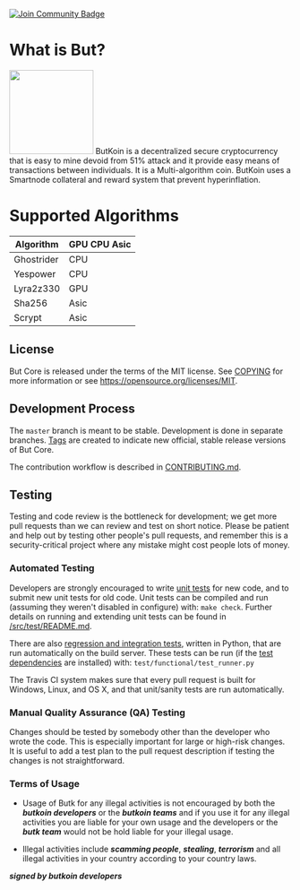 <a href="https://discord.gg/9x7gKH899g"><img src="https://img.shields.io/discord/833791711217844244.svg?style=flat&label=Join%20Community&color=7289DA" alt="Join Community Badge"/></a>

  
# What is But?
<img src="https://coinpaprika.com/coin/butk-butkoin/logo.png" width="150">
ButKoin is a decentralized secure cryptocurrency that is easy to mine devoid from 51% attack and it provide easy means of transactions between individuals. It is a Multi-algorithm coin. ButKoin uses a Smartnode collateral and reward system that prevent hyperinflation.

# Supported Algorithms



| Algorithm   | GPU CPU Asic|
| ----------- | ----------- |
| Ghostrider  | CPU         |
| Yespower    | CPU         |
| Lyra2z330   | GPU         |
| Sha256      | Asic        |
| Scrypt      | Asic        |

License
-------

But Core is released under the terms of the MIT license. See [COPYING](COPYING) for more
information or see https://opensource.org/licenses/MIT.

Development Process
-------------------

The `master` branch is meant to be stable. Development is done in separate branches.
[Tags](https://github.com/but/but/tags) are created to indicate new official,
stable release versions of But Core.

The contribution workflow is described in [CONTRIBUTING.md](CONTRIBUTING.md).



Testing
-------

Testing and code review is the bottleneck for development; we get more pull
requests than we can review and test on short notice. Please be patient and help out by testing
other people's pull requests, and remember this is a security-critical project where any mistake might cost people
lots of money.

### Automated Testing

Developers are strongly encouraged to write [unit tests](src/test/README.md) for new code, and to
submit new unit tests for old code. Unit tests can be compiled and run
(assuming they weren't disabled in configure) with: `make check`. Further details on running
and extending unit tests can be found in [/src/test/README.md](/src/test/README.md).

There are also [regression and integration tests](/test), written
in Python, that are run automatically on the build server.
These tests can be run (if the [test dependencies](/test) are installed) with: `test/functional/test_runner.py`

The Travis CI system makes sure that every pull request is built for Windows, Linux, and OS X, and that unit/sanity tests are run automatically.

### Manual Quality Assurance (QA) Testing

Changes should be tested by somebody other than the developer who wrote the
code. This is especially important for large or high-risk changes. It is useful
to add a test plan to the pull request description if testing the changes is
not straightforward.


### Terms of Usage

 * Usage of Butk for any illegal activities is not encouraged by both the ***butkoin developers*** or the ***butkoin teams*** and if you use it for any illegal activities you are liable for your own usage and the developers or the ***butk team*** would not be hold liable  for your illegal usage.

 * Illegal activities include ***scamming people***, ***stealing***, ***terrorism*** and all illegal activities in your country according to your country laws.

***signed by butkoin developers***

